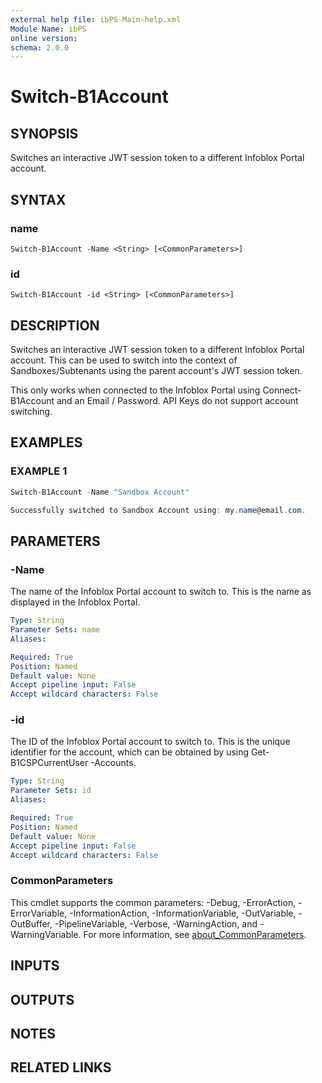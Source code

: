 ```yaml
---
external help file: ibPS-Main-help.xml
Module Name: ibPS
online version:
schema: 2.0.0
---
```


# Switch-B1Account

## SYNOPSIS
Switches an interactive JWT session token to a different Infoblox Portal account.

## SYNTAX

### name
```
Switch-B1Account -Name <String> [<CommonParameters>]
```

### id
```
Switch-B1Account -id <String> [<CommonParameters>]
```

## DESCRIPTION
Switches an interactive JWT session token to a different Infoblox Portal account.
This can be used to switch into the context of Sandboxes/Subtenants using the parent account's JWT session token.

This only works when connected to the Infoblox Portal using Connect-B1Account and an Email / Password.
API Keys do not support account switching.

## EXAMPLES

### EXAMPLE 1
```powershell
Switch-B1Account -Name "Sandbox Account"

Successfully switched to Sandbox Account using: my.name@email.com.
```

## PARAMETERS

### -Name
The name of the Infoblox Portal account to switch to.
This is the name as displayed in the Infoblox Portal.

```yaml
Type: String
Parameter Sets: name
Aliases:

Required: True
Position: Named
Default value: None
Accept pipeline input: False
Accept wildcard characters: False
```

### -id
The ID of the Infoblox Portal account to switch to.
This is the unique identifier for the account, which can be obtained by using Get-B1CSPCurrentUser -Accounts.

```yaml
Type: String
Parameter Sets: id
Aliases:

Required: True
Position: Named
Default value: None
Accept pipeline input: False
Accept wildcard characters: False
```

### CommonParameters
This cmdlet supports the common parameters: -Debug, -ErrorAction, -ErrorVariable, -InformationAction, -InformationVariable, -OutVariable, -OutBuffer, -PipelineVariable, -Verbose, -WarningAction, and -WarningVariable. For more information, see [about_CommonParameters](http://go.microsoft.com/fwlink/?LinkID=113216).

## INPUTS

## OUTPUTS

## NOTES

## RELATED LINKS
